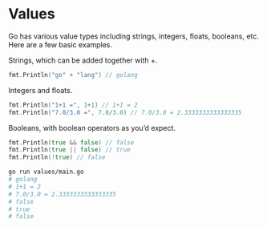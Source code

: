 # Values

Go has various value types including strings, integers, floats, booleans, etc. Here are a few basic examples.

Strings, which can be added together with +.

```go
fmt.Println("go" + "lang") // golang
```

Integers and floats.

```go
fmt.Println("1+1 =", 1+1) // 1+1 = 2
fmt.Println("7.0/3.0 =", 7.0/3.0) // 7.0/3.0 = 2.3333333333333335
```

Booleans, with boolean operators as you’d expect.

```go
fmt.Println(true && false) // false
fmt.Println(true || false) // true
fmt.Println(!true) // false
```

```sh
go run values/main.go
# golang
# 1+1 = 2
# 7.0/3.0 = 2.3333333333333335
# false
# true
# false
```
